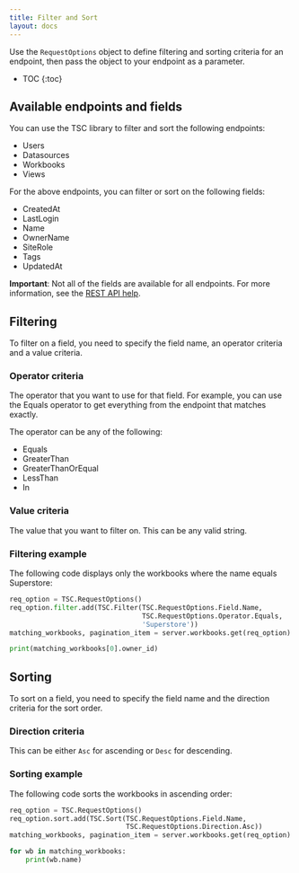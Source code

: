 ```yaml
---
title: Filter and Sort
layout: docs
---
```

Use the `RequestOptions` object to define filtering and sorting criteria for an endpoint,
then pass the object to your endpoint as a parameter.

* TOC
{:toc}

## Available endpoints and fields

You can use the TSC library to filter and sort the following endpoints:

* Users
* Datasources
* Workbooks
* Views

For the above endpoints, you can filter or sort on the following
fields:

* CreatedAt
* LastLogin
* Name
* OwnerName
* SiteRole
* Tags
* UpdatedAt

**Important**: Not all of the fields are available for all endpoints. For more information, see the [REST
API help](https://help.tableau.com/current/api/rest_api/en-us/REST/rest_api_concepts_filtering_and_sorting.htm).

## Filtering

To filter on a field, you need to specify the field name, an operator criteria and a value criteria.

### Operator criteria

The operator that you want to use for that field. For example, you can use the Equals operator to get everything from the endpoint that matches exactly.

The operator can be any of the following:

* Equals
* GreaterThan
* GreaterThanOrEqual
* LessThan
* In

### Value criteria

The value that you want to filter on. This can be any valid string.

### Filtering example

The following code displays only the workbooks where the name equals Superstore:

```py
req_option = TSC.RequestOptions()
req_option.filter.add(TSC.Filter(TSC.RequestOptions.Field.Name,
                                 TSC.RequestOptions.Operator.Equals,
                                 'Superstore'))
matching_workbooks, pagination_item = server.workbooks.get(req_option)

print(matching_workbooks[0].owner_id)
```

## Sorting

To sort on a field, you need to specify the field name and the direction criteria for the sort order.

### Direction criteria

This can be either `Asc` for ascending or `Desc` for descending.

### Sorting example

The following code sorts the workbooks in ascending order:

```py
req_option = TSC.RequestOptions()
req_option.sort.add(TSC.Sort(TSC.RequestOptions.Field.Name,
                             TSC.RequestOptions.Direction.Asc))
matching_workbooks, pagination_item = server.workbooks.get(req_option)

for wb in matching_workbooks:
    print(wb.name)
```
